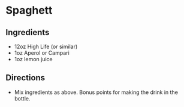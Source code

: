 Spaghett
========

Ingredients
-----------

- 12oz High Life (or similar)
- 1oz Aperol or Campari
- 1oz lemon juice

Directions
----------

- Mix ingredients as above. Bonus points for making the drink in the bottle.
